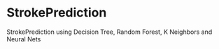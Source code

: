 # StrokePrediction
StrokePrediction using Decision Tree, Random Forest, K Neighbors and Neural Nets

